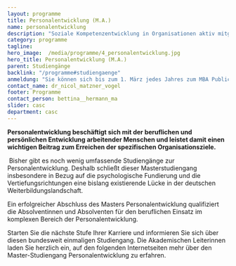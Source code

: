 ```yaml
---
layout: programme
title: Personalentwicklung (M.A.)
name: personalentwicklung
description: "Soziale Kompetenzentwicklung in Organisationen aktiv mitgestalten - Erlangen Sie mit dem berufsbegleitenden Master Personalentwicklung die notwendigen Kenntnisse für eine Fach- oder Führungsposition in der systematischen Personalentwicklung."
category: programme
tagline: 
hero_image:  /media/programme/4_personalentwicklung.jpg
hero_title: Personalentwicklung (M.A.)
parent: Studiengänge
backlink: "/programme#studiengaenge"
anmeldung: "Sie können sich bis zum 1. März jedes Jahres zum MBA Public Management anmelden, der Studiengang beginnt im April jedes Jahres."
contact_name: dr_nicol_matzner_vogel
footer: Programme
contact_person: bettina__hermann_ma
slider: casc
department: casc
---
```



**Personalentwicklung beschäftigt sich mit der beruflichen und persönlichen Entwicklung arbeitender Menschen und leistet damit einen wichtigen Beitrag zum Erreichen der spezifischen Organisationsziele.**

 Bisher gibt es noch wenig umfassende Studiengänge zur Personalentwicklung. Deshalb schließt dieser Masterstudiengang insbesondere in Bezug auf die psychologische Fundierung und die Vertiefungsrichtungen eine bislang existierende Lücke in der deutschen Weiterbildungslandschaft.

Ein erfolgreicher Abschluss des Masters Personalentwicklung qualifiziert die Absolventinnen und Absolventen für den beruflichen Einsatz im komplexen Bereich der Personalentwicklung. 

Starten Sie die nächste Stufe Ihrer Karriere und informieren Sie sich über diesen bundesweit einmaligen Studiengang. Die Akademischen Leiterinnen laden Sie herzlich ein, auf den folgenden Internetseiten mehr über den Master-Studiengang Personalentwicklung zu erfahren.
